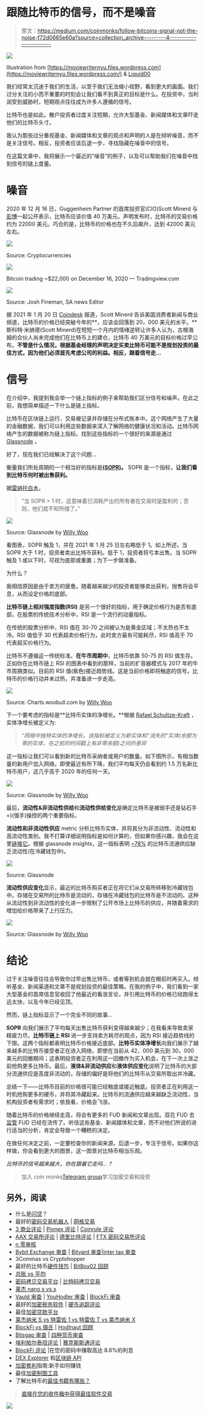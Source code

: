 # 跟随比特币的信号，而不是噪音

> 原文：<https://medium.com/coinmonks/follow-bitcoins-signal-not-the-noise-f72d0665e60a?source=collection_archive---------4----------------------->

![](img/165f36ef090c09b25710443c5ec2632b.png)

Illustration from [https://moviewriternyu.files.wordpress.com](https://moviewriternyu.files.wordpress.com/) & [Liquid00](https://btcartgallery.com/2014/11/17/simple-bitcoin-wallpaper-by-liquid00/)

我们经常太沉迷于我们的生活，以至于我们无法缩小视野，看到更大的画面。我们过分关注的小而不重要的时刻会让我们看不到真正的目标是什么。在投资中，当利润受到威胁时，短期观点往往成为许多人遵循的信号。

比特币也是如此。散户投资者过度关注短期，允许大型基金、新闻媒体和文章吓走他们的比特币头寸。

我认为那些过分重视基金、新闻媒体和文章的观点和声明的人是在倾听噪音，而不是关注信号。相反，投资者应该后退一步，寻找隐藏在噪音中的信号。

在这篇文章中，我将展示一个最近的“噪音”的例子，以及可以帮助我们在噪音中找到信号的链上度量。

# 噪音

2020 年 12 月 16 日，Guggenheim Partner 的首席投资官(CIO)Scott Minerd 与[彭博](https://www.bloomberg.com/news/articles/2020-12-16/guggenheim-s-scott-minerd-says-bitcoin-should-be-worth-400-000)一起公开表示，比特币应该价值 40 万美元。声明发布时，比特币的交易价格约为 22000 美元。巧合的是，比特币的价格也在不久后飙升，达到 42000 美元左右。

![](img/36d48f4677d7356db4e6d69cb417a595.png)

Source: Cryptocurrencies

![](img/4321cfae38acf7575ff9fe0191b519ea.png)

Bitcoin trading ~$22,000 on December 16, 2020 — Tradingview.com

![](img/416fbb82194c637e33506301ec2e3dd2.png)

Source: Josh Fineman, SA news Editor

据 2021 年 1 月 20 日 [Coindesk](https://www.coindesk.com/guggenheim-minerd-bitcoin-top) 报道，Scott Minerd 告诉美国消费者新闻与商业频道，比特币的价格已经突破今年的**，应该会回落到 20，000 美元的水平。**斯科特·米纳德(Scott Minerd)在短短一个月内的情绪逆转让许多人认为，古根海姆的合伙人尚未完成他们在比特币上的建仓，比特币 40 万美元的目标价格过早公布。**不管是什么情况，根据基金经理的声明决定买卖比特币可能不是规划投资的最佳方式，因为他们必须首先考虑公司的利益。相反，跟着信号走…**

# 信号

在介绍中，我提到我会举一个链上指标的例子来帮助我们区分信号和噪声。在此之前，我想简单描述一下什么是链上指标。

比特币在区块链上运行，交易被记录并存储在分布式账本中。这个网络产生了大量的金融数据，我们可以利用这些数据来深入了解网络的健康状况和活动。比特币网络产生的数据被称为链上指标。找到这些指标的一个很好的来源是通过 [Glassnode](https://glassnode.com/) 。

好了，现在我们已经解决了这个问题…

衡量我们所处周期的一个相当好的指标是[**(SOPR)**](/unconfiscatable/introducing-sopr-spent-outputs-to-predict-bitcoin-lows-and-tops-ceb4536b3b9)**。** SOPR 是一个指标，**让我们看到比特币何时被出售获利。**

据[雷纳托白木](/unconfiscatable/introducing-sopr-spent-outputs-to-predict-bitcoin-lows-and-tops-ceb4536b3b9)，

> “当 SOPR > 1 时，这意味着已消耗产出的所有者在交易时是盈利的；否则，他们就不知所措了。”

![](img/8139fcbd340b2bdaa80a0e312824310f.png)

Source: Glassnode by [Willy Woo](https://medium.com/u/a8f4de44a01d?source=post_page-----f72d0665e60a--------------------------------)

看图表，SOPR 触及 1，并在 2021 年 1 月 25 日左右略低于 1。如上所述，当 SOPR 大于 1 时，投资者卖出比特币获利。低于 1，投资者将亏本出售。当 SOPR 触及 1 或以下时，可视为底部或重置；为下一步做准备。

为什么？

我相信原因是由于卖方的疲惫。随着越来越少的投资者能够卖出获利，抛售将会平息，从而设定价格的底部。

**比特币链上相对强度指数(RSI)** 是另一个很好的指标，用于确定价格行为是否有底部。在股票的传统技术分析中，RSI 是一个流行的动量指标。

在传统的股票分析中，RSI 值在 30-70 之间被认为是黄金区域；不太热也不太冷。RSI 值低于 30 代表超卖价格行为，此时卖方最有可能耗尽，RSI 值高于 70 代表超买价格行为。

比特币不遵循这一传统标准。**在牛市周期中**，比特币依靠 50-75 的 RSI 值生存。正如你在比特币链上 RSI 的图表中看到的那样，当前的扩音器模式与 2017 年的牛市周期类似。目前的 RSI 值(紫色)接近趋势线。这是当前价格即将触底的信号。比特币的价格行动并未过热，并准备进一步走高。

![](img/8a52bf8eb13358cf0e352487ccde93a1.png)

Source: Charts.woobull.com by [Willy Woo](https://medium.com/u/a8f4de44a01d?source=post_page-----f72d0665e60a--------------------------------)

下一个要考虑的指标是**比特币实体的净增长。**根据 [Rafael Schultze-Kraft](/glassnode-insights/how-many-entities-hold-bitcoin-e945ecc5d0a1) ，实体净增长被定义为:

> *“网络中独特实体的净增长。该指标被定义为新实体和“消失的”实体(余额为零的实体，在之前的时间戳上有非零余额)之间的差异*

这一指标让我们可以看到新的比特币采纳者或用户的数量。如下图所示，有相当数量的新用户加入网络。即使最近有所下降，我们平均每天仍会看到约 1.5 万名新比特币用户，这几乎高于 2020 年的任何一天。

![](img/1a1d7cca0f98e20bf2c51a13303613b4.png)

Source: Glassnode by [Willy Woo](https://medium.com/u/a8f4de44a01d?source=post_page-----f72d0665e60a--------------------------------)

最后，**流动性&非流动性供给**和**流动性供给变化**是确定比特币是被弱手还是钻石手=)(强手)操控的两个重要指标。

**流动性和非流动性供应** metric 分析比特币实体，并将其分为非流动性、流动性和高流动性类别。我不打算详细说明指标是如何计算的，但如果你感兴趣，我会在这里[链接它](https://insights.glassnode.com/bitcoin-liquid-supply/)。根据 glassnode insights，这一指标表明 [~78%](https://insights.glassnode.com/bitcoin-liquid-supply/) 的比特币流通供应缺乏流动性(在冷藏钱包中)。

![](img/9446d0db69ec34230e2976d59c0b076a.png)

Source: Glassnode

**流动性供应变化**显示，最近的比特币购买者正在将它们从交易所转移到冷藏钱包中。存储在交易所的比特币是流动的，存储在冷藏钱包的比特币是不流动的。这种从流动性到非流动性的变化进一步限制了公开市场上比特币的供应，并随着需求的增加给价格带来了上行压力。

![](img/e0290fd82333548a78d93aa10dddecad.png)

Source: Glassnode by [Willy Woo](https://medium.com/u/a8f4de44a01d?source=post_page-----f72d0665e60a--------------------------------)

# 结论

过于关注噪音往往会导致你过早出售比特币，或者等到机会就在眼前时再买入。倾听基金、新闻渠道和文章不是规划投资的最佳策略。在我的例子中，我们看到一家大型基金的首席信息官收回了他最近的看涨言论，并引用比特币的价格已经跑得太远太快，以及今年已经见顶。

然而，链上指标显示了一个完全不同的故事…

**SOPR** 向我们展示了平均每天出售比特币获利变得越来越少；在我看来导致卖家精疲力尽。**比特币链上 RSI** 进一步支持卖方耗尽的观点，因为 RSI 接近趋势线的下限。这两个指标都表明比特币价格接近底部。**比特币实体净增长**向我们展示了越来越多的比特币接受者正在进入网络，即使在当前从 42，000 美元到 30，000 美元的回撤期间；这表明投资者正在利用这一回撤作为买入机会，在下一次上涨之前抢购更多比特币。最后，**液体&非流动供应**和**液体供应变化**说明了比特币的大部分流通供应是高度非流动的，存储的偏好是将他们的比特币从交易所取出并冷藏。

总结一下——比特币目前的价格很可能已经触底或接近触底。投资者正在利用这一时机抢购更多的硬币，并将其冷藏起来。比特币的流通供应越来越缺乏流动性，当机构投资者有需求时；依我看，价格会飞涨。

随着比特币的价格继续走高，将会有更多的 FUD 新闻和文章出现。双花 FUD 去[监管](/coinmonks/regulation-is-coming-for-bitcoin-6f9693237e19) FUD 已经在流传了。听信这些基金、新闻媒体和文章，而不对他们所说的进行适当的分析，肯定会导致一个糟糕的决定。

在做任何决定之前，一定要检查你的新闻来源。后退一步，专注于信号。如果你这样做，你会看到更大的图景，这一图景对比特币相当乐观。

*比特币的信号越来越大，你在跟着它走吗…？*

> 加入 coin monks[Telegram group](https://t.me/joinchat/EPmjKpNYwRMsBI4p)学习加密交易和投资

## 另外，阅读

*   什么是[闪贷](https://blog.coincodecap.com/what-are-flash-loans-on-ethereum)？
*   最好的[密码交易机器人](/coinmonks/crypto-trading-bot-c2ffce8acb2a) | [网格交易](https://blog.coincodecap.com/grid-trading)
*   [3 商业评论](/coinmonks/3commas-review-an-excellent-crypto-trading-bot-2020-1313a58bec92) | [Pionex 评论](/coinmonks/pionex-review-exchange-with-crypto-trading-bot-1e459d0191ea) | [Coinrule 评论](https://blog.coincodecap.com/coinrule-review-a-perfect-trading-bot)
*   [AAX 交易所评论](/coinmonks/aax-exchange-review-2021-67c5ea09330c) | [德里比特评论](/coinmonks/deribit-review-options-fees-apis-and-testnet-2ca16c4bbdb2) | [FTX 密码交易所评论](/coinmonks/ftx-crypto-exchange-review-53664ac1198f)
*   [n 零审核](/coinmonks/ngrave-zero-review-c465cf8307fc)
*   [Bybit Exchange 审查](/coinmonks/bybit-exchange-review-dbd570019b71) | [Bityard 审查](https://blog.coincodecap.com/bityard-reivew)|[inter tax 审查](https://blog.coincodecap.com/interdax-review)
*   3Commas vs Cryptohopper
*   最好的比特币[硬件钱包](/coinmonks/the-best-cryptocurrency-hardware-wallets-of-2020-e28b1c124069?source=friends_link&sk=324dd9ff8556ab578d71e7ad7658ad7c) | [BitBox02 回顾](/coinmonks/bitbox02-review-your-swiss-bitcoin-hardware-wallet-c36c88fff29)
*   [总账 vs 平均](https://blog.coincodecap.com/ngrave-vs-ledger)
*   [密码拷贝交易平台](/coinmonks/top-10-crypto-copy-trading-platforms-for-beginners-d0c37c7d698c) | [比特码拷贝交易](https://blog.coincodecap.com/bityard-copy-trading)
*   [莱杰 nano s vs x](https://blog.coincodecap.com/ledger-nano-s-vs-x)
*   [Vauld 审查](https://blog.coincodecap.com/vauld-review) | [YouHodler 审查](/coinmonks/youhodler-4-easy-ways-to-make-money-98969b9689f2) | [BlockFi 审查](/coinmonks/blockfi-review-53096053c097)
*   最好的[加密税务软件](/coinmonks/best-crypto-tax-tool-for-my-money-72d4b430816b) | [硬币追踪评论](/coinmonks/cointracking-review-a-reliable-cryptocurrency-tax-software-5114e3eb5737)
*   最佳[加密贷款平台](/coinmonks/top-5-crypto-lending-platforms-in-2020-that-you-need-to-know-a1b675cec3fa)
*   [莱杰纳米 S vs 特雷佐 1 vs 特雷佐 T vs 莱杰纳米 X](https://blog.coincodecap.com/ledger-nano-s-vs-trezor-one-ledger-nano-x-trezor-t)
*   [BlockFi vs 摄氏](/coinmonks/blockfi-vs-celsius-vs-hodlnaut-8a1cc8c26630) | [Hodlnaut 回顾](https://blog.coincodecap.com/hodlnaut-review)
*   [Bitsgap 审查](/coinmonks/bitsgap-review-a-crypto-trading-bot-that-makes-easy-money-a5d88a336df2) | [四种货币审查](/coinmonks/quadency-review-a-crypto-trading-automation-platform-3068eaa374e1)
*   [埃利帕尔泰坦评论](/coinmonks/ellipal-titan-review-85e9071dd029) | [赛克斯斯通评论](https://blog.coincodecap.com/secux-stone-hardware-wallet-review)
*   [BlockFi 评论](/coinmonks/blockfi-review-53096053c097) |在您的密码中赚取高达 8.6%的利息
*   [DEX Explorer](https://explorer.bitquery.io/ethereum/dex) 和[区块链 API](https://explorer.bitquery.io/graphql)
*   [加密套利](/coinmonks/crypto-arbitrage-guide-how-to-make-money-as-a-beginner-62bfe5c868f6)指南:新手如何赚钱
*   最佳[加密制图工具](/coinmonks/what-are-the-best-charting-platforms-for-cryptocurrency-trading-85aade584d80)
*   了解比特币的[最佳书籍有哪些？](/coinmonks/what-are-the-best-books-to-learn-bitcoin-409aeb9aff4b)

> [直接在您的收件箱中获得最佳软件交易](/coinmonks/newsletters/coinmonks)

[![](img/160ce73bd06d46c2250251e7d5969f9d.png)](https://medium.com/coinmonks/newsletters/coinmonks)